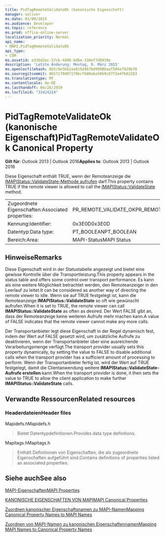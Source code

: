 ```yaml
---
title: PidTagRemoteValidateOk (kanonische Eigenschaft)
manager: soliver
ms.date: 03/09/2015
ms.audience: Developer
ms.topic: reference
ms.prod: office-online-server
localization_priority: Normal
api_name:
- MAPI.PidTagRemoteValidateOk
api_type:
- COM
ms.assetid: e336d2ec-57cb-4d08-bd6e-330ef7d9939e
description: 'Letzte Änderung: Montag, 9. März 2015'
ms.openlocfilehash: 8b5c9e5bb2aa915d4b76d9998baaf504e7929b78
ms.sourcegitcommit: 8657170d071f9bcf680aba50b9c07f2a4fb82283
ms.translationtype: MT
ms.contentlocale: de-DE
ms.lasthandoff: 04/28/2019
ms.locfileid: "33424224"
---
```

# <a name="pidtagremotevalidateok-canonical-property"></a><span data-ttu-id="50f6a-103">PidTagRemoteValidateOk (kanonische Eigenschaft)</span><span class="sxs-lookup"><span data-stu-id="50f6a-103">PidTagRemoteValidateOk Canonical Property</span></span>

  
  
<span data-ttu-id="50f6a-104">**Gilt für**: Outlook 2013 | Outlook 2016</span><span class="sxs-lookup"><span data-stu-id="50f6a-104">**Applies to**: Outlook 2013 | Outlook 2016</span></span> 
  
<span data-ttu-id="50f6a-105">Diese Eigenschaft enthält TRUE, wenn der Remoteanzeige die [IMAPIStatus::ValidateState-Methode aufrufen](imapistatus-validatestate.md) darf.</span><span class="sxs-lookup"><span data-stu-id="50f6a-105">This property contains TRUE if the remote viewer is allowed to call the [IMAPIStatus::ValidateState](imapistatus-validatestate.md) method.</span></span> 
  
|||
|:-----|:-----|
|<span data-ttu-id="50f6a-106">Zugeordnete Eigenschaften:</span><span class="sxs-lookup"><span data-stu-id="50f6a-106">Associated properties:</span></span>  <br/> |<span data-ttu-id="50f6a-107">PR_REMOTE_VALIDATE_OK</span><span class="sxs-lookup"><span data-stu-id="50f6a-107">PR_REMOTE_VALIDATE_OK</span></span>  <br/> |
|<span data-ttu-id="50f6a-108">Kennung:</span><span class="sxs-lookup"><span data-stu-id="50f6a-108">Identifier:</span></span>  <br/> |<span data-ttu-id="50f6a-109">0x3E0D</span><span class="sxs-lookup"><span data-stu-id="50f6a-109">0x3E0D</span></span>  <br/> |
|<span data-ttu-id="50f6a-110">Datentyp:</span><span class="sxs-lookup"><span data-stu-id="50f6a-110">Data type:</span></span>  <br/> |<span data-ttu-id="50f6a-111">PT_BOOLEAN</span><span class="sxs-lookup"><span data-stu-id="50f6a-111">PT_BOOLEAN</span></span>  <br/> |
|<span data-ttu-id="50f6a-112">Bereich:</span><span class="sxs-lookup"><span data-stu-id="50f6a-112">Area:</span></span>  <br/> |<span data-ttu-id="50f6a-113">MAPI-Status</span><span class="sxs-lookup"><span data-stu-id="50f6a-113">MAPI Status</span></span>  <br/> |
   
## <a name="remarks"></a><span data-ttu-id="50f6a-114">Hinweise</span><span class="sxs-lookup"><span data-stu-id="50f6a-114">Remarks</span></span>

<span data-ttu-id="50f6a-115">Diese Eigenschaft wird in der Statustabelle angezeigt und bietet eine gewisse Kontrolle über die Transportleistung.</span><span class="sxs-lookup"><span data-stu-id="50f6a-115">This property appears in the status table and offers some control over transport performance.</span></span> <span data-ttu-id="50f6a-116">Es kann als eine weitere Möglichkeit betrachtet werden, den Remoteanzeiger in den Leerlauf zu leitet.</span><span class="sxs-lookup"><span data-stu-id="50f6a-116">It can be considered as another way of directing the remote viewer to idle.</span></span> <span data-ttu-id="50f6a-117">Wenn sie auf TRUE festgelegt ist, kann die Remoteanzeige **IMAPIStatus::ValidateState** so oft wie gewünscht aufrufen.</span><span class="sxs-lookup"><span data-stu-id="50f6a-117">When it is set to TRUE, the remote viewer can call **IMAPIStatus::ValidateState** as often as desired.</span></span> <span data-ttu-id="50f6a-118">Der Wert FALSE gibt an, dass der Remoteanzeige keine weiteren Aufrufe mehr machen kann.</span><span class="sxs-lookup"><span data-stu-id="50f6a-118">A value of FALSE indicates that the remote viewer cannot make any more calls.</span></span> 
  
<span data-ttu-id="50f6a-119">Der Transportanbieter legt diese Eigenschaft in der Regel dynamisch fest, indem der Wert auf FALSE gesetzt wird, um zusätzliche Aufrufe zu deaktivieren, wenn der Transportanbieter über eine ausreichende Verarbeitungsmenge verfügt.</span><span class="sxs-lookup"><span data-stu-id="50f6a-119">The transport provider usually sets this property dynamically, by setting the value to FALSE to disable additional calls when the transport provider has a sufficient amount of processing to perform.</span></span> <span data-ttu-id="50f6a-120">Wenn der Transportanbieter fertig ist, wird der Wert auf TRUE festgelegt, damit die Clientanwendung weitere **IMAPIStatus::ValidateState-Aufrufe erstellen** kann.</span><span class="sxs-lookup"><span data-stu-id="50f6a-120">When the transport provider is done, it then sets the value to TRUE to allow the client application to make further **IMAPIStatus::ValidateState** calls.</span></span> 
  
## <a name="related-resources"></a><span data-ttu-id="50f6a-121">Verwandte Ressourcen</span><span class="sxs-lookup"><span data-stu-id="50f6a-121">Related resources</span></span>

### <a name="header-files"></a><span data-ttu-id="50f6a-122">Headerdateien</span><span class="sxs-lookup"><span data-stu-id="50f6a-122">Header files</span></span>

<span data-ttu-id="50f6a-123">Mapidefs.h</span><span class="sxs-lookup"><span data-stu-id="50f6a-123">Mapidefs.h</span></span>
  
> <span data-ttu-id="50f6a-124">Bietet Datentypdefinitionen.</span><span class="sxs-lookup"><span data-stu-id="50f6a-124">Provides data type definitions.</span></span>
    
<span data-ttu-id="50f6a-125">Mapitags.h</span><span class="sxs-lookup"><span data-stu-id="50f6a-125">Mapitags.h</span></span>
  
> <span data-ttu-id="50f6a-126">Enthält Definitionen von Eigenschaften, die als zugeordnete Eigenschaften aufgeführt sind.</span><span class="sxs-lookup"><span data-stu-id="50f6a-126">Contains definitions of properties listed as associated properties.</span></span>
    
## <a name="see-also"></a><span data-ttu-id="50f6a-127">Siehe auch</span><span class="sxs-lookup"><span data-stu-id="50f6a-127">See also</span></span>



[<span data-ttu-id="50f6a-128">MAPI-Eigenschaften</span><span class="sxs-lookup"><span data-stu-id="50f6a-128">MAPI Properties</span></span>](mapi-properties.md)
  
[<span data-ttu-id="50f6a-129">KANONISCHE EIGENSCHAFTEN VON MAPI</span><span class="sxs-lookup"><span data-stu-id="50f6a-129">MAPI Canonical Properties</span></span>](mapi-canonical-properties.md)
  
[<span data-ttu-id="50f6a-130">Zuordnen kanonischer Eigenschaftsnamen zu MAPI-Namen</span><span class="sxs-lookup"><span data-stu-id="50f6a-130">Mapping Canonical Property Names to MAPI Names</span></span>](mapping-canonical-property-names-to-mapi-names.md)
  
[<span data-ttu-id="50f6a-131">Zuordnen von MAPI-Namen zu kanonischen Eigenschaftennamen</span><span class="sxs-lookup"><span data-stu-id="50f6a-131">Mapping MAPI Names to Canonical Property Names</span></span>](mapping-mapi-names-to-canonical-property-names.md)

